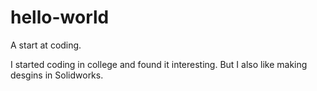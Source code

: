 # hello-world
A start at coding.

I started coding in college and found it interesting.
But I also like making desgins in Solidworks.
